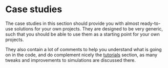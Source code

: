 # Case studies

The case studies in this section should provide you with almost ready-to-use solutions for your own projects. They are designed to be very generic, such that you should be able to use them as a starting point for your own projects.

They also contain a lot of comments to help you understand what is going on in the code, and do complement nicely the [tutorials](../tutorials/index.md) section, as many tweaks and improvements to simulations are discussed there.
